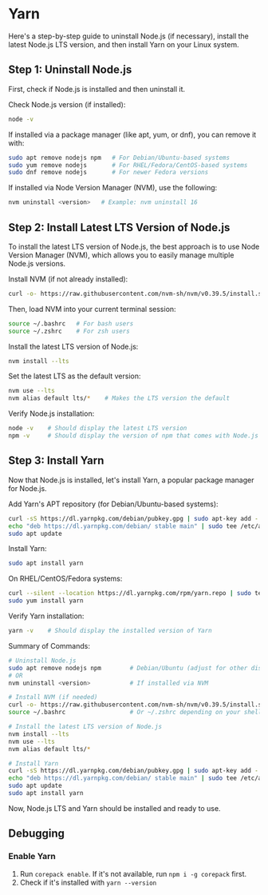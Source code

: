 # Yarn

Here's a step-by-step guide to uninstall Node.js (if necessary), install the latest Node.js LTS version, and then install Yarn on your Linux system.

## Step 1: Uninstall Node.js

First, check if Node.js is installed and then uninstall it.

Check Node.js version (if installed):

```bash
node -v
```

If installed via a package manager (like apt, yum, or dnf), you can remove it with:

```bash
sudo apt remove nodejs npm   # For Debian/Ubuntu-based systems
sudo yum remove nodejs       # For RHEL/Fedora/CentOS-based systems
sudo dnf remove nodejs       # For newer Fedora versions
```

If installed via Node Version Manager (NVM), use the following:

```bash
nvm uninstall <version>   # Example: nvm uninstall 16
```

## Step 2: Install Latest LTS Version of Node.js

To install the latest LTS version of Node.js, the best approach is to use Node Version Manager (NVM), which allows you to easily manage multiple Node.js versions.

Install NVM (if not already installed):

```bash
curl -o- https://raw.githubusercontent.com/nvm-sh/nvm/v0.39.5/install.sh | bash
```

Then, load NVM into your current terminal session:

```bash
source ~/.bashrc   # For bash users
source ~/.zshrc    # For zsh users
```

Install the latest LTS version of Node.js:

```bash
nvm install --lts
``` 

Set the latest LTS as the default version:

```bash
nvm use --lts
nvm alias default lts/*    # Makes the LTS version the default
```

Verify Node.js installation:

```bash
node -v    # Should display the latest LTS version
npm -v     # Should display the version of npm that comes with Node.js
```

## Step 3: Install Yarn

Now that Node.js is installed, let's install Yarn, a popular package manager for Node.js.

Add Yarn's APT repository (for Debian/Ubuntu-based systems):

```bash
curl -sS https://dl.yarnpkg.com/debian/pubkey.gpg | sudo apt-key add -
echo "deb https://dl.yarnpkg.com/debian/ stable main" | sudo tee /etc/apt/sources.list.d/yarn.list
sudo apt update
```

Install Yarn:

```bash
sudo apt install yarn
```

On RHEL/CentOS/Fedora systems:

```bash
curl --silent --location https://dl.yarnpkg.com/rpm/yarn.repo | sudo tee /etc/yum.repos.d/yarn.repo
sudo yum install yarn
```

Verify Yarn installation:

```bash
yarn -v    # Should display the installed version of Yarn
```

Summary of Commands:
```bash
# Uninstall Node.js
sudo apt remove nodejs npm        # Debian/Ubuntu (adjust for other distros)
# OR
nvm uninstall <version>           # If installed via NVM

# Install NVM (if needed)
curl -o- https://raw.githubusercontent.com/nvm-sh/nvm/v0.39.5/install.sh | bash
source ~/.bashrc                  # Or ~/.zshrc depending on your shell

# Install the latest LTS version of Node.js
nvm install --lts
nvm use --lts
nvm alias default lts/*

# Install Yarn
curl -sS https://dl.yarnpkg.com/debian/pubkey.gpg | sudo apt-key add -
echo "deb https://dl.yarnpkg.com/debian/ stable main" | sudo tee /etc/apt/sources.list.d/yarn.list
sudo apt update
sudo apt install yarn
```

Now, Node.js LTS and Yarn should be installed and ready to use.

## Debugging

### Enable Yarn

1. Run `corepack enable`. If it's not available, run `npm i -g corepack` first.
2. Check if it's installed with `yarn --version`

